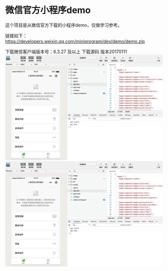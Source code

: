 # 微信官方小程序demo
这个项目是从微信官方下载的小程序demo，仅做学习参考。

链接如下：https://developers.weixin.qq.com/miniprogram/dev/demo/demo.zip


下载微信客户端版本号：6.3.27 及以上 下载源码 版本20170111
![demo主页面](/image/wechatdemo1.jpeg "小程序主页面截图")
![Alt text](/image/wechatdemo1.jpeg)
